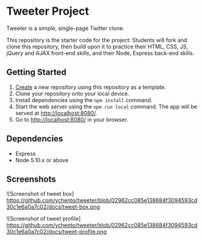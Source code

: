 # Tweeter Project

Tweeter is a simple, single-page Twitter clone.

This repository is the starter code for the project: Students will fork and clone this repository, then build upon it to practice their HTML, CSS, JS, jQuery and AJAX front-end skills, and their Node, Express back-end skills.

## Getting Started

1. [Create](https://docs.github.com/en/repositories/creating-and-managing-repositories/creating-a-repository-from-a-template) a new repository using this repository as a template.
2. Clone your repository onto your local device.
3. Install dependencies using the `npm install` command.
3. Start the web server using the `npm run local` command. The app will be served at <http://localhost:8080/>.
4. Go to <http://localhost:8080/> in your browser.

## Dependencies

- Express
- Node 5.10.x or above

## Screenshots

![Screenshot of tweet box] https://github.com/ychento/tweeter/blob/02962cc085e138684f3094593cd30c1e6a0a7c02/docs/tweet-box.png

![Screenshot of tweet profile] https://github.com/ychento/tweeter/blob/02962cc085e138684f3094593cd30c1e6a0a7c02/docs/tweet-profile.png
